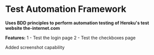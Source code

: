 # Test Automation Framework
**Uses BDD principles to perform automation testing of Heroku's test website the-internet.com**

**Features:**
1 - Test the login page
2 - Test the checkboxes page

Added screenshot capability
